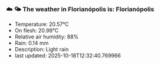 ### ☁️ 🌤️  The weather in Florianópolis is: Florianópolis

- Temperature: 20.57°C
- On flesh: 20.98°C
- Relative air humidity: 88%
- Rain: 0.14 mm
- Description: Light rain
- last updated: 2025-10-18T12:32:40.769966
